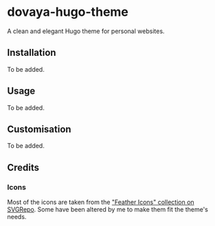 # dovaya-hugo-theme

A clean and elegant Hugo theme for personal websites.

## Installation

To be added.

## Usage

To be added.

## Customisation

To be added.

## Credits

### Icons

Most of the icons are taken from the ["Feather Icons" collection on SVGRepo](https://www.svgrepo.com/collection/feather-icons). Some have been altered by me to make them fit the theme's needs.